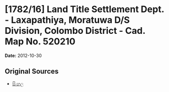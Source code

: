 # [1782/16] Land Title Settlement Dept. - Laxapathiya, Moratuwa D/S Division, Colombo District - Cad. Map No. 520210

**Date:** 2012-10-30

## Original Sources

- [සිංහල](https://documents.gov.lk/view/extra-gazettes/2012/10/1782-16_S.pdf)
